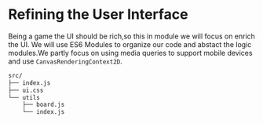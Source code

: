 # Refining the User Interface
Being a game the UI should be rich,so this in module we will focus on enrich the UI.
We will use ES6 Modules to organize our code and abstact the logic modules.We partly focus on using media queries to support mobile devices and use `CanvasRenderingContext2D`.


```bash
src/
├── index.js
├── ui.css
└── utils
    ├── board.js
    └── index.js
```